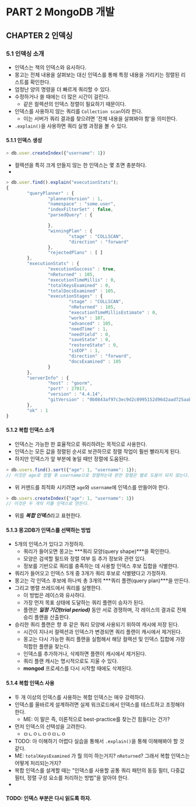 # PART 2 MongoDB 개발

## CHAPTER 2 인덱싱

### 5.1 인덱싱 소개
- 인덱스는 책의 인덱스와 유사하다.
- 몽고는 전체 내용을 살펴보는 대신 인덱스를 통해 특정 내용을 가리키는 정렬된 리스트를 확인한다.
- 엄청난 양의 명령을 더 빠르게 쿼리할 수 있다.
- 수정하거나 쓸 때에는 더 많은 시간이 걸린다.
    - 같은 컬렉션의 인덱스 정렬이 필요하기 때문이다.
- 인덱스를 사용하지 않는 쿼리를 `Collection scan`이라 한다.
    - 이는 서버가 쿼리 결과를 찾으려면 '전체 내용을 살펴봐야 함'을 의미한다.
- `.explain()`을 사용하면 쿼리 실행 과정을 볼 수 있다.
#### 5.1.1 인덱스 생성
```javascript
> db.user.createIndex({"username": 1})
```
- 컬렉션을 특히 크게 만들지 않는 한 인덱스는 몇 초면 충분하다.
- 
```javascript
> db.user.find().explain("executionStats");
{
        "queryPlanner" : {
                "plannerVersion" : 1,
                "namespace" : "some.user",
                "indexFilterSet" : false,
                "parsedQuery" : {

                },
                "winningPlan" : {
                        "stage" : "COLLSCAN",
                        "direction" : "forward"
                },
                "rejectedPlans" : [ ]
        },
        "executionStats" : {
                "executionSuccess" : true,
                "nReturned" : 105,
                "executionTimeMillis" : 0,
                "totalKeysExamined" : 0,
                "totalDocsExamined" : 105,
                "executionStages" : {
                        "stage" : "COLLSCAN",
                        "nReturned" : 105,
                        "executionTimeMillisEstimate" : 0,
                        "works" : 107,
                        "advanced" : 105,
                        "needTime" : 1,
                        "needYield" : 0,
                        "saveState" : 0,
                        "restoreState" : 0,
                        "isEOF" : 1,
                        "direction" : "forward",
                        "docsExamined" : 105
                }
        },
        "serverInfo" : {
                "host" : "goorm",
                "port" : 27017,
                "version" : "4.4.14",
                "gitVersion" : "0b0843af97c3ec9d2c0995152d96d2aad725aab7"
        },
        "ok" : 1
}
```

#### 5.1.2 복합 인덱스 소개
- 인덱스는 가능한 한 효율적으로 쿼리하려는 목적으로 사용한다.
- 인덱스는 모든 값을 정렬된 순서로 보관하므로 정렬 작업이 훨씬 빨라지게 된다.
- 하지만 인덱스가 앞 부분에 놓일 때만 정렬에 도움된다.
```javascript
> db.users.find().sort({"age": 1, "username": 1});
// 이것은 age로 정렬 후 username으로 정렬하는데 완전 정렬은 별로 도움이 되지 않는다.
```
- 위 커맨드를 최적화 시키려면 `age`와 `username`에 인덱스를 만들어야 한다.
```javascript
> db.users.createIndex({"age": 1, "username": 1})
// 이것은 두 개의 키를 인덱스로 만든다.
```
- 위를 ***복합 인덱스***라고 표현한다.

#### 5.1.3 몽고DB가 인덱스를 선택하는 방법
- 5개의 인덱스가 있다고 가정하자.
    - 쿼리가 들어오면 몽고는 ***쿼리 모양(query shape)***을 확인한다.
    - 모양은 검색할 필드와 정렬 여부 등 추가 정보와 관련 있다.
    - 정보를 기반으로 쿼리를 충족하는 데 사용할 인덱스 후보 집합을 식별한다.
- 쿼리가 들어오고 인덱스 5개 중 3개가 쿼리 후보로 식별됐다고 가정하자.
- 몽고는 각 인덱스 후보에 하나씩 총 3개의 ***쿼리 플랜(query plan)***을 만든다.
- 그리고 병렬 쓰레드에서 쿼리를 실행한다.
    - 이 방법은 레이스와 유사하다.
    - 가장 먼저 목표 상태에 도달하는 쿼리 플랜이 승자가 된다.
    - 플랜은 ***일정 기간(trial period)*** 동안 서로 경쟁하며, 각 레이스의 결과로 전체 승리 플랜을 산출한다.
- 승리한 쿼리 플랜은 향 후 같은 쿼리 모양에 사용되기 위하여 캐시에 저장 된다.
    - 시간이 지나서 컬렉션과 인덱스가 변경되면 쿼리 플랜이 캐시에서 제거된다.
    - 몽고는 다시 가능한 쿼리 플랜을 실험해서 해당 컬렉션 및 인덱스 집합에 가장 적합한 플랜을 찾는다.
    - 인덱스를 추가하거나, 삭제하면 플랜이 캐시에서 제거된다.
    - 쿼리 플랜 캐시는 명시적으로도 지울 수 있다.
    - **mongod** 프로세스를 다시 시작할 때에도 삭제된다.

#### 5.1.4 복합 인덱스 사용
- 두 개 이상의 인덱스를 사용하는 복합 인덱스는 매우 강력하다.
- 인덱스를 올바르게 설계하려면 실제 워크로드에서 인덱스를 테스트하고 조정해야 한다.
  - ME: 이 말은 즉, 이론적으로 best-practice를 찾는건 힘들다는 건가?
- 먼저 인덱스의 선택성을 고려한다.
  - ㅁㄴㅇㄴㅁㅇㅁㄴㅇ
- TODO: 아 이해하기 어렵다 실습을 통해서 `.explain()`을 통해 이해해봐야 할 것 같다.
- ME: `totalKeysExamined` 가 뭘 의미 하는거지? `nReturned`? 그래서 복합 인덱스는 어떻게 처리되는거지?
- 복합 인덱스를 설계할 때는 "인덱스를 사용할 공통 쿼리 패턴의 동등 필터, 다중값 필터, 정렬 구성 요소를 처리하는 방법"을 알아야 한다.
- 

#### TODO: 인덱스 부분은 다시 읽도록 하자.
